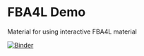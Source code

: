 # FBA4L Demo
Material for using interactive FBA4L material

[![Binder](https://mybinder.org/badge.svg)](https://mybinder.org/v2/gh/coltonlloyd/fba4l_demo/main)
